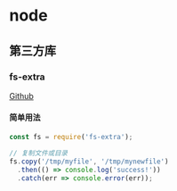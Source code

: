# node

## 第三方库

### fs-extra

[Github](https://github.com/jprichardson/node-fs-extra)

#### 简单用法

```js
const fs = require('fs-extra');

// 复制文件或目录
fs.copy('/tmp/myfile', '/tmp/mynewfile')
  .then(() => console.log('success!'))
  .catch(err => console.error(err));
```
